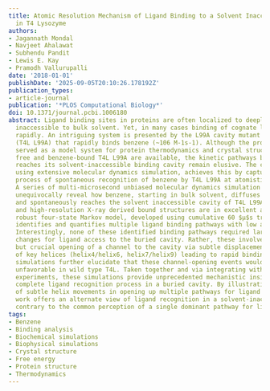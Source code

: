 ```yaml
---
title: Atomic Resolution Mechanism of Ligand Binding to a Solvent Inaccessible Cavity
  in T4 Lysozyme
authors:
- Jagannath Mondal
- Navjeet Ahalawat
- Subhendu Pandit
- Lewis E. Kay
- Pramodh Vallurupalli
date: '2018-01-01'
publishDate: '2025-09-05T20:10:26.178192Z'
publication_types:
- article-journal
publication: '*PLOS Computational Biology*'
doi: 10.1371/journal.pcbi.1006180
abstract: Ligand binding sites in proteins are often localized to deeply buried cavities,
  inaccessible to bulk solvent. Yet, in many cases binding of cognate ligands occurs
  rapidly. An intriguing system is presented by the L99A cavity mutant of T4 Lysozyme
  (T4L L99A) that rapidly binds benzene (~106 M-1s-1). Although the protein has long
  served as a model system for protein thermodynamics and crystal structures of both
  free and benzene-bound T4L L99A are available, the kinetic pathways by which benzene
  reaches its solvent-inaccessible binding cavity remain elusive. The current work,
  using extensive molecular dynamics simulation, achieves this by capturing the complete
  process of spontaneous recognition of benzene by T4L L99A at atomistic resolution.
  A series of multi-microsecond unbiased molecular dynamics simulation trajectories
  unequivocally reveal how benzene, starting in bulk solvent, diffuses to the protein
  and spontaneously reaches the solvent inaccessible cavity of T4L L99A. The simulated
  and high-resolution X-ray derived bound structures are in excellent agreement. A
  robust four-state Markov model, developed using cumulative 60 $μ$s trajectories,
  identifies and quantifies multiple ligand binding pathways with low activation barriers.
  Interestingly, none of these identified binding pathways required large conformational
  changes for ligand access to the buried cavity. Rather, these involve transient
  but crucial opening of a channel to the cavity via subtle displacements in the positions
  of key helices (helix4/helix6, helix7/helix9) leading to rapid binding. Free energy
  simulations further elucidate that these channel-opening events would have been
  unfavorable in wild type T4L. Taken together and via integrating with results from
  experiments, these simulations provide unprecedented mechanistic insights into the
  complete ligand recognition process in a buried cavity. By illustrating the power
  of subtle helix movements in opening up multiple pathways for ligand access, this
  work offers an alternate view of ligand recognition in a solvent-inaccessible cavity,
  contrary to the common perception of a single dominant pathway for ligand binding.
tags:
- Benzene
- Binding analysis
- Biochemical simulations
- Biophysical simulations
- Crystal structure
- Free energy
- Protein structure
- Thermodynamics
---
```

